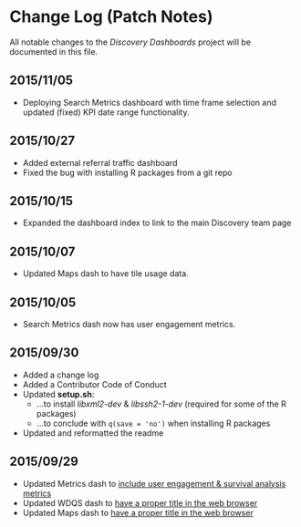 # Change Log (Patch Notes)
All notable changes to the *Discovery Dashboards* project will be documented in this file.

## 2015/11/05
- Deploying Search Metrics dashboard with time frame selection
  and updated (fixed) KPI date range functionality.

## 2015/10/27
- Added external referral traffic dashboard
- Fixed the bug with installing R packages from a git repo

## 2015/10/15
- Expanded the dashboard index to link to the main Discovery team page

## 2015/10/07
- Updated Maps dash to have tile usage data.

## 2015/10/05
- Search Metrics dash now has user engagement metrics.

## 2015/09/30
- Added a change log
- Added a Contributor Code of Conduct
- Updated **setup.sh**:
	- ...to install *libxml2-dev* & *libssh2-1-dev* (required for some of the R packages)
	- ...to conclude with `q(save = 'no')` when installing R packages
- Updated and reformatted the readme

## 2015/09/29
- Updated Metrics dash to [include user engagement & survival analysis metrics](https://gerrit.wikimedia.org/r/241115)
- Updated WDQS dash to [have a proper title in the web browser](https://gerrit.wikimedia.org/r/#/c/241119/)
- Updated Maps dash to [have a proper title in the web browser](https://gerrit.wikimedia.org/r/#/c/241120/)
